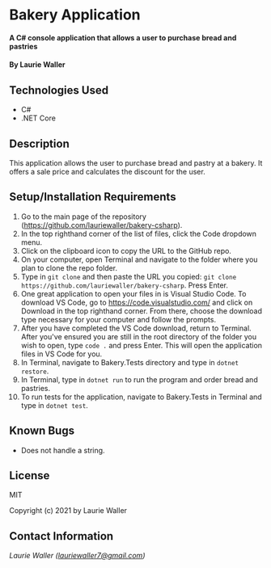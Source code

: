 # Bakery Application

#### A C# console application that allows a user to purchase bread and pastries

#### By **Laurie Waller**

## Technologies Used

* C#
* .NET Core

## Description
This application allows the user to purchase bread and pastry at a bakery. It offers a sale price and calculates the discount for the user.

## Setup/Installation Requirements

  1. Go to the main page of the repository (https://github.com/lauriewaller/bakery-csharp).
  2. In the top righthand corner of the list of files, click the Code dropdown menu.
  3. Click on the clipboard icon to copy the URL to the GitHub repo.
  4. On your computer, open Terminal and navigate to the folder where you plan to clone the repo folder.
  5. Type in `git clone` and then paste the URL you copied:
      `git clone https://github.com/lauriewaller/bakery-csharp`. Press Enter.
  6. One great application to open your files in is Visual Studio Code. To download VS Code, go to https://code.visualstudio.com/ and click on Download in the top righthand corner. From there, choose the download type necessary for your computer and follow the prompts.
  7. After you have completed the VS Code download, return to Terminal. After you've ensured you are still in the root directory of the folder you wish to open, type `code .` and press Enter. This will open the application files in VS Code for you.
  8. In Terminal, navigate to Bakery.Tests directory and type in `dotnet restore`.
  9. In Terminal, type in `dotnet run` to run the program and order bread and pastries. 
  10. To run tests for the application, navigate to Bakery.Tests in Terminal and type in `dotnet test`.

## Known Bugs

* Does not handle a string.

## License

MIT

Copyright (c) 2021 by Laurie Waller

## Contact Information

_Laurie Waller (lauriewaller7@gmail.com)_
